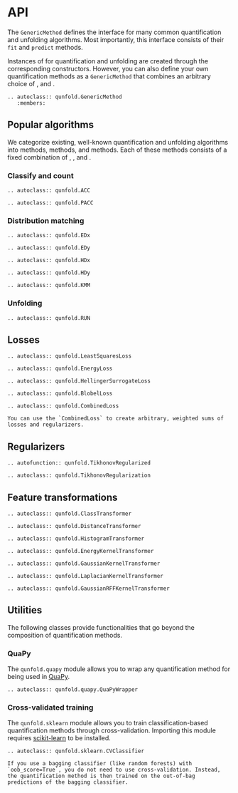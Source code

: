 # API

The `GenericMethod` defines the interface for many common quantification and unfolding algorithms. Most importantly, this interface consists of their `fit` and `predict` methods.

Instances of [](#popular-algorithms) for quantification and unfolding are created through the corresponding constructors. However, you can also define your own quantification methods as a `GenericMethod` that combines an arbitrary choice of [](#losses), [](#regularizers) and [](#feature-transformations).

```{eval-rst}
.. autoclass:: qunfold.GenericMethod
   :members:
```


## Popular algorithms

We categorize existing, well-known quantification and unfolding algorithms into [](#classify-and-count) methods, [](#distribution-matching) methods, and [](#unfolding) methods. Each of these methods consists of a fixed combination of [](#losses), [](#regularizers), and [](#feature-transformations).


### Classify and count

```{eval-rst}
.. autoclass:: qunfold.ACC

.. autoclass:: qunfold.PACC
```


### Distribution matching

```{eval-rst}
.. autoclass:: qunfold.EDx

.. autoclass:: qunfold.EDy

.. autoclass:: qunfold.HDx

.. autoclass:: qunfold.HDy

.. autoclass:: qunfold.KMM
```


### Unfolding

```{eval-rst}
.. autoclass:: qunfold.RUN
```


## Losses

```{eval-rst}
.. autoclass:: qunfold.LeastSquaresLoss

.. autoclass:: qunfold.EnergyLoss

.. autoclass:: qunfold.HellingerSurrogateLoss

.. autoclass:: qunfold.BlobelLoss

.. autoclass:: qunfold.CombinedLoss
```

```{hint}
You can use the `CombinedLoss` to create arbitrary, weighted sums of losses and regularizers.
```


## Regularizers

```{eval-rst}
.. autofunction:: qunfold.TikhonovRegularized

.. autoclass:: qunfold.TikhonovRegularization
```


## Feature transformations

```{eval-rst}
.. autoclass:: qunfold.ClassTransformer

.. autoclass:: qunfold.DistanceTransformer

.. autoclass:: qunfold.HistogramTransformer

.. autoclass:: qunfold.EnergyKernelTransformer

.. autoclass:: qunfold.GaussianKernelTransformer

.. autoclass:: qunfold.LaplacianKernelTransformer

.. autoclass:: qunfold.GaussianRFFKernelTransformer
```


## Utilities

The following classes provide functionalities that go beyond the composition of quantification methods.

### QuaPy

The `qunfold.quapy` module allows you to wrap any quantification method for being used in [QuaPy](https://github.com/HLT-ISTI/QuaPy).

```{eval-rst}
.. autoclass:: qunfold.quapy.QuaPyWrapper
```

### Cross-validated training

The `qunfold.sklearn` module allows you to train classification-based quantification methods through cross-validation. Importing this module requires [scikit-learn](https://scikit-learn.org/stable/) to be installed.

```{eval-rst}
.. autoclass:: qunfold.sklearn.CVClassifier
```

```{hint}
If you use a bagging classifier (like random forests) with `oob_score=True`, you do not need to use cross-validation. Instead, the quantification method is then trained on the out-of-bag predictions of the bagging classifier.
```
